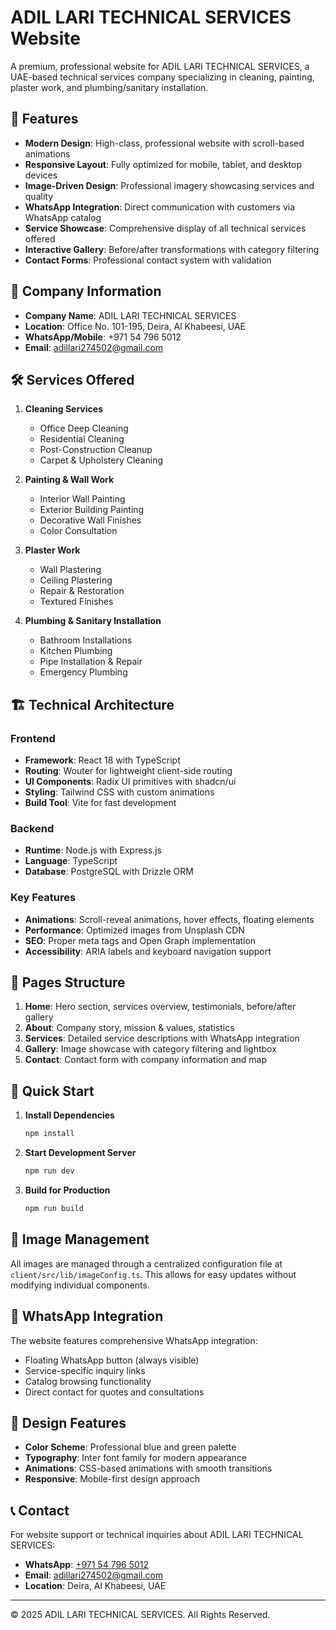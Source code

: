 # ADIL LARI TECHNICAL SERVICES Website

A premium, professional website for ADIL LARI TECHNICAL SERVICES, a UAE-based technical services company specializing in cleaning, painting, plaster work, and plumbing/sanitary installation.

## 🌟 Features

- **Modern Design**: High-class, professional website with scroll-based animations
- **Responsive Layout**: Fully optimized for mobile, tablet, and desktop devices
- **Image-Driven Design**: Professional imagery showcasing services and quality
- **WhatsApp Integration**: Direct communication with customers via WhatsApp catalog
- **Service Showcase**: Comprehensive display of all technical services offered
- **Interactive Gallery**: Before/after transformations with category filtering
- **Contact Forms**: Professional contact system with validation

## 🏢 Company Information

- **Company Name**: ADIL LARI TECHNICAL SERVICES
- **Location**: Office No. 101-195, Deira, Al Khabeesi, UAE
- **WhatsApp/Mobile**: +971 54 796 5012
- **Email**: adillari274502@gmail.com

## 🛠 Services Offered

1. **Cleaning Services**
   - Office Deep Cleaning
   - Residential Cleaning
   - Post-Construction Cleanup
   - Carpet & Upholstery Cleaning

2. **Painting & Wall Work**
   - Interior Wall Painting
   - Exterior Building Painting
   - Decorative Wall Finishes
   - Color Consultation

3. **Plaster Work**
   - Wall Plastering
   - Ceiling Plastering
   - Repair & Restoration
   - Textured Finishes

4. **Plumbing & Sanitary Installation**
   - Bathroom Installations
   - Kitchen Plumbing
   - Pipe Installation & Repair
   - Emergency Plumbing

## 🏗 Technical Architecture

### Frontend
- **Framework**: React 18 with TypeScript
- **Routing**: Wouter for lightweight client-side routing
- **UI Components**: Radix UI primitives with shadcn/ui
- **Styling**: Tailwind CSS with custom animations
- **Build Tool**: Vite for fast development

### Backend
- **Runtime**: Node.js with Express.js
- **Language**: TypeScript
- **Database**: PostgreSQL with Drizzle ORM

### Key Features
- **Animations**: Scroll-reveal animations, hover effects, floating elements
- **Performance**: Optimized images from Unsplash CDN
- **SEO**: Proper meta tags and Open Graph implementation
- **Accessibility**: ARIA labels and keyboard navigation support

## 📱 Pages Structure

1. **Home**: Hero section, services overview, testimonials, before/after gallery
2. **About**: Company story, mission & values, statistics
3. **Services**: Detailed service descriptions with WhatsApp integration
4. **Gallery**: Image showcase with category filtering and lightbox
5. **Contact**: Contact form with company information and map

## 🚀 Quick Start

1. **Install Dependencies**
   ```bash
   npm install
   ```

2. **Start Development Server**
   ```bash
   npm run dev
   ```

3. **Build for Production**
   ```bash
   npm run build
   ```

## 📸 Image Management

All images are managed through a centralized configuration file at `client/src/lib/imageConfig.ts`. This allows for easy updates without modifying individual components.

## 💬 WhatsApp Integration

The website features comprehensive WhatsApp integration:
- Floating WhatsApp button (always visible)
- Service-specific inquiry links
- Catalog browsing functionality
- Direct contact for quotes and consultations

## 🎨 Design Features

- **Color Scheme**: Professional blue and green palette
- **Typography**: Inter font family for modern appearance
- **Animations**: CSS-based animations with smooth transitions
- **Responsive**: Mobile-first design approach

## 📞 Contact

For website support or technical inquiries about ADIL LARI TECHNICAL SERVICES:

- **WhatsApp**: [+971 54 796 5012](https://wa.me/971547965012)
- **Email**: adillari274502@gmail.com
- **Location**: Deira, Al Khabeesi, UAE

---

© 2025 ADIL LARI TECHNICAL SERVICES. All Rights Reserved.